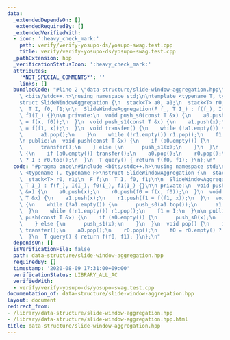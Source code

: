 ```yaml
---
data:
  _extendedDependsOn: []
  _extendedRequiredBy: []
  _extendedVerifiedWith:
  - icon: ':heavy_check_mark:'
    path: verify/verify-yosupo-ds/yosupo-swag.test.cpp
    title: verify/verify-yosupo-ds/yosupo-swag.test.cpp
  _pathExtension: hpp
  _verificationStatusIcon: ':heavy_check_mark:'
  attributes:
    '*NOT_SPECIAL_COMMENTS*': ''
    links: []
  bundledCode: "#line 2 \"data-structure/slide-window-aggregation.hpp\"\n#include\
    \ <bits/stdc++.h>\nusing namespace std;\n\ntemplate <typename T, typename F>\n\
    struct SlideWindowAggregation {\n  stack<T> a0, a1;\n  stack<T> r0, r1;\n  F f;\n\
    \  T I, f0, f1;\n\n  SlideWindowAggregation(F f_, T I_) : f(f_), I(I_), f0(I_),\
    \ f1(I_) {}\n\n private:\n  void push_s0(const T &x) {\n    a0.push(x);\n    r0.push(f0\
    \ = f(x, f0));\n  }\n  void push_s1(const T &x) {\n    a1.push(x);\n    r1.push(f1\
    \ = f(f1, x));\n  }\n  void transfer() {\n    while (!a1.empty()) {\n      push_s0(a1.top());\n\
    \      a1.pop();\n    }\n    while (!r1.empty()) r1.pop();\n    f1 = I;\n  }\n\
    \n public:\n  void push(const T &x) {\n    if (a0.empty()) {\n      push_s0(x);\n\
    \      transfer();\n    } else {\n      push_s1(x);\n    }\n  }\n  void pop()\
    \ {\n    if (a0.empty()) transfer();\n    a0.pop();\n    r0.pop();\n    f0 = r0.empty()\
    \ ? I : r0.top();\n  }\n  T query() { return f(f0, f1); }\n};\n"
  code: "#pragma once\n#include <bits/stdc++.h>\nusing namespace std;\n\ntemplate\
    \ <typename T, typename F>\nstruct SlideWindowAggregation {\n  stack<T> a0, a1;\n\
    \  stack<T> r0, r1;\n  F f;\n  T I, f0, f1;\n\n  SlideWindowAggregation(F f_,\
    \ T I_) : f(f_), I(I_), f0(I_), f1(I_) {}\n\n private:\n  void push_s0(const T\
    \ &x) {\n    a0.push(x);\n    r0.push(f0 = f(x, f0));\n  }\n  void push_s1(const\
    \ T &x) {\n    a1.push(x);\n    r1.push(f1 = f(f1, x));\n  }\n  void transfer()\
    \ {\n    while (!a1.empty()) {\n      push_s0(a1.top());\n      a1.pop();\n  \
    \  }\n    while (!r1.empty()) r1.pop();\n    f1 = I;\n  }\n\n public:\n  void\
    \ push(const T &x) {\n    if (a0.empty()) {\n      push_s0(x);\n      transfer();\n\
    \    } else {\n      push_s1(x);\n    }\n  }\n  void pop() {\n    if (a0.empty())\
    \ transfer();\n    a0.pop();\n    r0.pop();\n    f0 = r0.empty() ? I : r0.top();\n\
    \  }\n  T query() { return f(f0, f1); }\n};\n"
  dependsOn: []
  isVerificationFile: false
  path: data-structure/slide-window-aggregation.hpp
  requiredBy: []
  timestamp: '2020-08-09 17:31:00+09:00'
  verificationStatus: LIBRARY_ALL_AC
  verifiedWith:
  - verify/verify-yosupo-ds/yosupo-swag.test.cpp
documentation_of: data-structure/slide-window-aggregation.hpp
layout: document
redirect_from:
- /library/data-structure/slide-window-aggregation.hpp
- /library/data-structure/slide-window-aggregation.hpp.html
title: data-structure/slide-window-aggregation.hpp
---
```

